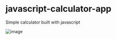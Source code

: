 # javascript-calculator-app
Simple calculator built with javascript

![image](https://user-images.githubusercontent.com/93285360/147993738-98ed125a-ec91-412f-908b-0c0ff5293c80.png)
